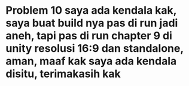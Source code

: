 # Problem 10 saya ada kendala kak, saya buat build nya pas di run jadi aneh, tapi pas di run chapter 9 di unity resolusi 16:9 dan standalone, aman, maaf kak saya ada kendala disitu, terimakasih kak
